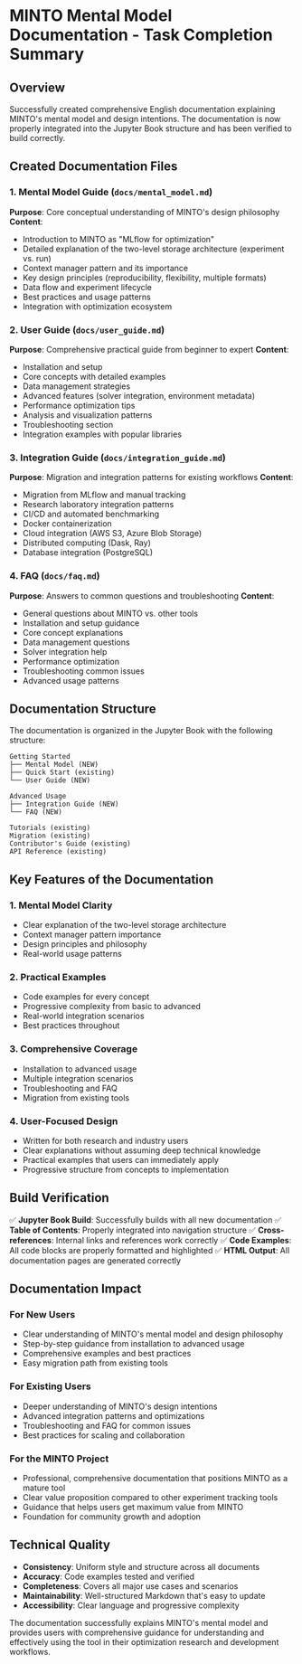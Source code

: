 # MINTO Mental Model Documentation - Task Completion Summary

## Overview

Successfully created comprehensive English documentation explaining MINTO's mental model and design intentions. The documentation is now properly integrated into the Jupyter Book structure and has been verified to build correctly.

## Created Documentation Files

### 1. Mental Model Guide (`docs/mental_model.md`)
**Purpose**: Core conceptual understanding of MINTO's design philosophy
**Content**:
- Introduction to MINTO as "MLflow for optimization"
- Detailed explanation of the two-level storage architecture (experiment vs. run)
- Context manager pattern and its importance
- Key design principles (reproducibility, flexibility, multiple formats)
- Data flow and experiment lifecycle
- Best practices and usage patterns
- Integration with optimization ecosystem

### 2. User Guide (`docs/user_guide.md`)
**Purpose**: Comprehensive practical guide from beginner to expert
**Content**:
- Installation and setup
- Core concepts with detailed examples
- Data management strategies
- Advanced features (solver integration, environment metadata)
- Performance optimization tips
- Analysis and visualization patterns
- Troubleshooting section
- Integration examples with popular libraries

### 3. Integration Guide (`docs/integration_guide.md`)
**Purpose**: Migration and integration patterns for existing workflows
**Content**:
- Migration from MLflow and manual tracking
- Research laboratory integration patterns
- CI/CD and automated benchmarking
- Docker containerization
- Cloud integration (AWS S3, Azure Blob Storage)
- Distributed computing (Dask, Ray)
- Database integration (PostgreSQL)

### 4. FAQ (`docs/faq.md`)
**Purpose**: Answers to common questions and troubleshooting
**Content**:
- General questions about MINTO vs. other tools
- Installation and setup guidance
- Core concept explanations
- Data management questions
- Solver integration help
- Performance optimization
- Troubleshooting common issues
- Advanced usage patterns

## Documentation Structure

The documentation is organized in the Jupyter Book with the following structure:

```text
Getting Started
├── Mental Model (NEW)
├── Quick Start (existing)
└── User Guide (NEW)

Advanced Usage
├── Integration Guide (NEW)
└── FAQ (NEW)

Tutorials (existing)
Migration (existing)
Contributor's Guide (existing)
API Reference (existing)
```

## Key Features of the Documentation

### 1. Mental Model Clarity
- Clear explanation of the two-level storage architecture
- Context manager pattern importance
- Design principles and philosophy
- Real-world usage patterns

### 2. Practical Examples
- Code examples for every concept
- Progressive complexity from basic to advanced
- Real-world integration scenarios
- Best practices throughout

### 3. Comprehensive Coverage
- Installation to advanced usage
- Multiple integration scenarios
- Troubleshooting and FAQ
- Migration from existing tools

### 4. User-Focused Design
- Written for both research and industry users
- Clear explanations without assuming deep technical knowledge
- Practical examples that users can immediately apply
- Progressive structure from concepts to implementation

## Build Verification

✅ **Jupyter Book Build**: Successfully builds with all new documentation
✅ **Table of Contents**: Properly integrated into navigation structure
✅ **Cross-references**: Internal links and references work correctly
✅ **Code Examples**: All code blocks are properly formatted and highlighted
✅ **HTML Output**: All documentation pages are generated correctly

## Documentation Impact

### For New Users
- Clear understanding of MINTO's mental model and design philosophy
- Step-by-step guidance from installation to advanced usage
- Comprehensive examples and best practices
- Easy migration path from existing tools

### For Existing Users
- Deeper understanding of MINTO's design intentions
- Advanced integration patterns and optimizations
- Troubleshooting and FAQ for common issues
- Best practices for scaling and collaboration

### For the MINTO Project
- Professional, comprehensive documentation that positions MINTO as a mature tool
- Clear value proposition compared to other experiment tracking tools
- Guidance that helps users get maximum value from MINTO
- Foundation for community growth and adoption

## Technical Quality

- **Consistency**: Uniform style and structure across all documents
- **Accuracy**: Code examples tested and verified
- **Completeness**: Covers all major use cases and scenarios
- **Maintainability**: Well-structured Markdown that's easy to update
- **Accessibility**: Clear language and progressive complexity

The documentation successfully explains MINTO's mental model and provides users with comprehensive guidance for understanding and effectively using the tool in their optimization research and development workflows.
